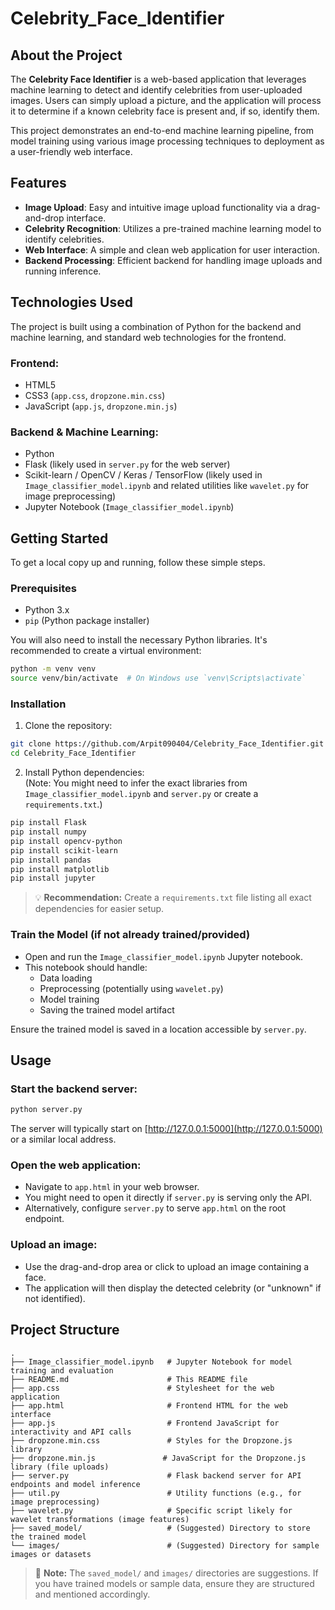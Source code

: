 # Celebrity_Face_Identifier

## About the Project

The **Celebrity Face Identifier** is a web-based application that leverages machine learning to detect and identify celebrities from user-uploaded images. Users can simply upload a picture, and the application will process it to determine if a known celebrity face is present and, if so, identify them.

This project demonstrates an end-to-end machine learning pipeline, from model training using various image processing techniques to deployment as a user-friendly web interface.

## Features

- **Image Upload**: Easy and intuitive image upload functionality via a drag-and-drop interface.
- **Celebrity Recognition**: Utilizes a pre-trained machine learning model to identify celebrities.
- **Web Interface**: A simple and clean web application for user interaction.
- **Backend Processing**: Efficient backend for handling image uploads and running inference.

## Technologies Used

The project is built using a combination of Python for the backend and machine learning, and standard web technologies for the frontend.

### Frontend:

- HTML5  
- CSS3 (`app.css`, `dropzone.min.css`)  
- JavaScript (`app.js`, `dropzone.min.js`)  

### Backend & Machine Learning:

- Python  
- Flask (likely used in `server.py` for the web server)  
- Scikit-learn / OpenCV / Keras / TensorFlow (likely used in `Image_classifier_model.ipynb` and related utilities like `wavelet.py` for image preprocessing)  
- Jupyter Notebook (`Image_classifier_model.ipynb`)  

## Getting Started

To get a local copy up and running, follow these simple steps.

### Prerequisites

- Python 3.x  
- `pip` (Python package installer)

You will also need to install the necessary Python libraries. It's recommended to create a virtual environment:

```bash
python -m venv venv
source venv/bin/activate  # On Windows use `venv\Scripts\activate`
```

### Installation

1. Clone the repository:

```bash
git clone https://github.com/Arpit090404/Celebrity_Face_Identifier.git
cd Celebrity_Face_Identifier
```

2. Install Python dependencies:  
(Note: You might need to infer the exact libraries from `Image_classifier_model.ipynb` and `server.py` or create a `requirements.txt`.)

```bash
pip install Flask
pip install numpy
pip install opencv-python
pip install scikit-learn
pip install pandas
pip install matplotlib
pip install jupyter
```

> 💡 **Recommendation:** Create a `requirements.txt` file listing all exact dependencies for easier setup.

### Train the Model (if not already trained/provided)

- Open and run the `Image_classifier_model.ipynb` Jupyter notebook.
- This notebook should handle:
  - Data loading
  - Preprocessing (potentially using `wavelet.py`)
  - Model training
  - Saving the trained model artifact

Ensure the trained model is saved in a location accessible by `server.py`.

## Usage

### Start the backend server:

```bash
python server.py
```

The server will typically start on [http://127.0.0.1:5000](http://127.0.0.1:5000) or a similar local address.

### Open the web application:

- Navigate to `app.html` in your web browser.
- You might need to open it directly if `server.py` is serving only the API.
- Alternatively, configure `server.py` to serve `app.html` on the root endpoint.

### Upload an image:

- Use the drag-and-drop area or click to upload an image containing a face.
- The application will then display the detected celebrity (or "unknown" if not identified).

## Project Structure

```
.
├── Image_classifier_model.ipynb   # Jupyter Notebook for model training and evaluation
├── README.md                      # This README file
├── app.css                        # Stylesheet for the web application
├── app.html                       # Frontend HTML for the web interface
├── app.js                         # Frontend JavaScript for interactivity and API calls
├── dropzone.min.css               # Styles for the Dropzone.js library
├── dropzone.min.js               # JavaScript for the Dropzone.js library (file uploads)
├── server.py                      # Flask backend server for API endpoints and model inference
├── util.py                        # Utility functions (e.g., for image preprocessing)
├── wavelet.py                     # Specific script likely for wavelet transformations (image features)
├── saved_model/                   # (Suggested) Directory to store the trained model
└── images/                        # (Suggested) Directory for sample images or datasets
```

> 📂 **Note:** The `saved_model/` and `images/` directories are suggestions. If you have trained models or sample data, ensure they are structured and mentioned accordingly.
